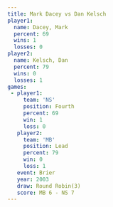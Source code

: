 ```yaml
---
title: Mark Dacey vs Dan Kelsch
player1:           
  name: Dacey, Mark
  percent: 69      
  wins: 1          
  losses: 0        
player2:           
  name: Kelsch, Dan
  percent: 79      
  wins: 0          
  losses: 1        
games:
 - player1:          
     team: 'NS'      
     position: Fourth
     percent: 69     
     win: 1          
     loss: 0         
   player2:        
     team: 'MB'    
     position: Lead
     percent: 79   
     win: 0        
     loss: 1       
   event: Brier        
   year: 2003          
   draw: Round Robin(3)
   score: MB 6 - NS 7  
---
```

